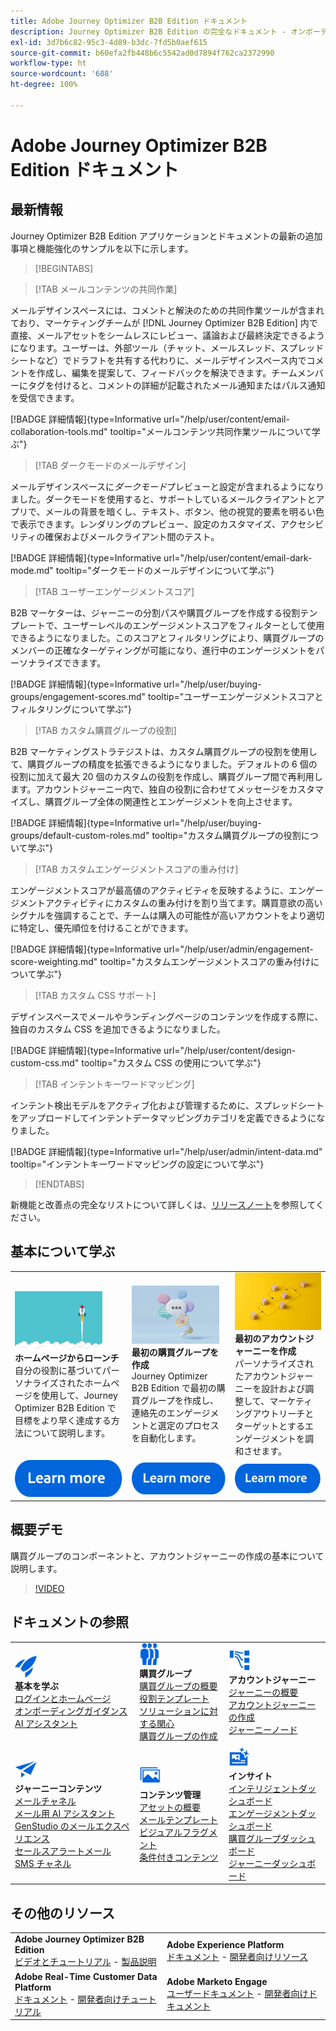 ```yaml
---
title: Adobe Journey Optimizer B2B Edition ドキュメント
description: Journey Optimizer B2B Edition の完全なドキュメント - オンボーディング、購買グループの作成、アカウントジャーニーの作成、コンテンツの管理に使用できるリソースを探索します。
exl-id: 3d7b6c82-95c3-4d89-b3dc-7fd5b0aef615
source-git-commit: b60efa2fb448b6c5542ad0d7894f762ca2372990
workflow-type: ht
source-wordcount: '688'
ht-degree: 100%

---
```


# Adobe Journey Optimizer B2B Edition ドキュメント

## 最新情報

Journey Optimizer B2B Edition アプリケーションとドキュメントの最新の追加事項と機能強化のサンプルを以下に示します。

>[!BEGINTABS]

>[!TAB メールコンテンツの共同作業]

メールデザインスペースには、コメントと解決のための共同作業ツールが含まれており、マーケティングチームが [!DNL Journey Optimizer B2B Edition] 内で直接、メールアセットをシームレスにレビュー、議論および最終決定できるようになります。ユーザーは、外部ツール（チャット、メールスレッド、スプレッドシートなど）でドラフトを共有する代わりに、メールデザインスペース内でコメントを作成し、編集を提案して、フィードバックを解決できます。チームメンバーにタグを付けると、コメントの詳細が記載されたメール通知またはパルス通知を受信できます。

[!BADGE 詳細情報]{type=Informative url="/help/user/content/email-collaboration-tools.md" tooltip="メールコンテンツ共同作業ツールについて学ぶ"}

>[!TAB ダークモードのメールデザイン]

メールデザインスペースに&#x200B;_ダークモード_&#x200B;プレビューと設定が含まれるようになりました。ダークモードを使用すると、サポートしているメールクライアントとアプリで、メールの背景を暗くし、テキスト、ボタン、他の視覚的要素を明るい色で表示できます。レンダリングのプレビュー、設定のカスタマイズ、アクセシビリティの確保およびメールクライアント間のテスト。

[!BADGE 詳細情報]{type=Informative url="/help/user/content/email-dark-mode.md" tooltip="ダークモードのメールデザインについて学ぶ"}

>[!TAB ユーザーエンゲージメントスコア]

B2B マーケターは、ジャーニーの分割パスや購買グループを作成する役割テンプレートで、ユーザーレベルのエンゲージメントスコアをフィルターとして使用できるようになりました。このスコアとフィルタリングにより、購買グループのメンバーの正確なターゲティングが可能になり、進行中のエンゲージメントをパーソナライズできます。

[!BADGE 詳細情報]{type=Informative url="/help/user/buying-groups/engagement-scores.md" tooltip="ユーザーエンゲージメントスコアとフィルタリングについて学ぶ"}

>[!TAB カスタム購買グループの役割]

B2B マーケティングストラテジストは、カスタム購買グループの役割を使用して、購買グループの精度を拡張できるようになりました。デフォルトの 6 個の役割に加えて最大 20 個のカスタムの役割を作成し、購買グループ間で再利用します。アカウントジャーニー内で、独自の役割に合わせてメッセージをカスタマイズし、購買グループ全体の関連性とエンゲージメントを向上させます。

[!BADGE 詳細情報]{type=Informative url="/help/user/buying-groups/default-custom-roles.md" tooltip="カスタム購買グループの役割について学ぶ"}

>[!TAB カスタムエンゲージメントスコアの重み付け]

エンゲージメントスコアが最高値のアクティビティを反映するように、エンゲージメントアクティビティにカスタムの重み付けを割り当てます。購買意欲の高いシグナルを強調することで、チームは購入の可能性が高いアカウントをより適切に特定し、優先順位を付けることができます。

[!BADGE 詳細情報]{type=Informative url="/help/user/admin/engagement-score-weighting.md" tooltip="カスタムエンゲージメントスコアの重み付けについて学ぶ"}

>[!TAB カスタム CSS サポート]

デザインスペースでメールやランディングページのコンテンツを作成する際に、独自のカスタム CSS を追加できるようになりました。

[!BADGE 詳細情報]{type=Informative url="/help/user/content/design-custom-css.md" tooltip="カスタム CSS の使用について学ぶ"}

>[!TAB インテントキーワードマッピング]

インテント検出モデルをアクティブ化および管理するために、スプレッドシートをアップロードしてインテントデータマッピングカテゴリを定義できるようになりました。

[!BADGE 詳細情報]{type=Informative url="/help/user/admin/intent-data.md" tooltip="インテントキーワードマッピングの設定について学ぶ"}

>[!ENDTABS]

新機能と改善点の完全なリストについて詳しくは、[リリースノート](../user/release-notes/release-notes.md)を参照してください。<!-- Stay up-to-date with the latest changes in our documentation by visiting the [documentation updates page](using/rn/documentation-updates.md).-->

## 基本について学ぶ

<table style="table-layout:fixed">
  <tr style="border: 0;">
    <td>
    <a href="home-page.md"><img width="140px" src="./assets/launch.png" alt="製品の使用状況のローンチ"></a>
    <div><strong>ホームページからローンチ</strong><br/>自分の役割に基づいてパーソナライズされたホームページを使用して、Journey Optimizer B2B Edition で目標をより早く達成する方法について説明します。</div>
    </td>
      <td>
    <a href="buying-groups/buying-groups-overview.md"><img width="140px" src="./assets/communication.png" alt="購買グループ"></a>
    <div><strong>最初の購買グループを作成</strong><br/>Journey Optimizer B2B Edition で最初の購買グループを作成し、連絡先のエンゲージメントと選定のプロセスを自動化します。</div>
    </td>
    <td>
    <a href="journeys/journey-overview.md"><img width="140px" src="./assets/flow.png" alt="アカウントジャーニー"></a>
    <div><strong>最初のアカウントジャーニーを作成</strong><br/>パーソナライズされたアカウントジャーニーを設計および調整して、マーケティングアウトリーチとターゲットとするエンゲージメントを調和させます。 
    </div>
    </td>
  </tr>
  <tr style="border: 0;">
    <td align="center"><a href="home-page.md"><img src="../assets/learn-more.svg" alt="詳細情報"></a></td>
    <td align="center"><a href="buying-groups/buying-groups-overview.md"><img src="../assets/learn-more.svg" alt="詳細情報"></a></td>
    <td align="center"><a href="journeys/journey-overview.md"><img src="../assets/learn-more.svg" alt="詳細情報"></a></td>
    </tr>
</table>

## 概要デモ

購買グループのコンポーネントと、アカウントジャーニーの作成の基本について説明します。

>[!VIDEO](https://video.tv.adobe.com/v/3432054?quality=12)

## ドキュメントの参照

<table style="table-layout:auto">
  <tr style="border: 0;">
    <td>
      <img src="../assets/do-not-localize/icon-quick-start.svg" width="35px" alt="基本を学ぶ"><br/>
      <strong>基本を学ぶ</strong><br/><a href="home-page.md">ログインとホームページ</a><br/><a href="./start/get-started.md">オンボーディングガイダンス</a><br/><a href="./ai-assistant/ai-assistant-overview.md">AI アシスタント</a>
    </td>
    <!--
    <td>
      <img src="../assets/do-not-localize/icon-configure.svg" width="35px"><br/>
      <strong>Configuration<br/>administration</strong><br/><a href="using/configuration/channel-surfaces.md">Channel surfaces</a> - <a href="using/configuration/about-data-sources-events-actions.md">Configure journeys</a>  - <a href="using/administration/permissions-overview.md">Access control</a> - <a href="using/administration/sandboxes.md">Sandboxes management</a>
    </td> -->
    <td>
      <img src="../assets/do-not-localize/icon_audience.svg" width="35px" alt="購買グループ"><br/>
      <strong>購買グループ</strong><br/><a href="./buying-groups/buying-groups-overview.md">購買グループの概要</a><br/><a href="./buying-groups/buying-groups-role-templates.md">役割テンプレート</a><br/><a href="./buying-groups/solution-interests.md">ソリューションに対する関心</a><br/><a href="./buying-groups/buying-groups-create.md">購買グループの作成</a>
    </td>
    <td>
      <img src="../assets/do-not-localize/icon-paths.svg" width="35px" alt="アカウントジャーニー"><br/>
      <strong>アカウントジャーニー</strong><br/><a href="./journeys/journey-overview.md">ジャーニーの概要</a><br/><a href="./journeys/journey-overview.md#create-an-account-journey">アカウントジャーニーの作成</a><br/><a href="./journeys/journey-nodes.md">ジャーニーノード</a>
    </td>
  </tr>
  <tr style="border: 0;">
    <td>
      <img src="../assets/do-not-localize/icon-campaign.svg" width="35px" alt="ジャーニーコンテンツ"><br/>
      <strong>ジャーニーコンテンツ</strong><br/><a href="./content/add-email.md">メールチャネル</a><br/><a href="./content/ai-assistant-emails.md">メール用 AI アシスタント</a><br/><a href="./content/genstudio-email-workflow.md">GenStudio のメールエクスペリエンス</a><br/><a href="./content/sales-alert-email.md">セールスアラートメール</a><br/><a href="./content/sms-authoring.md">SMS チャネル</a>
    </td>
        <td>
      <img src="../assets/do-not-localize/icon_assets.svg" width="35px" alt="コンテンツ管理"><br/>
      <strong>コンテンツ管理</strong><br/><a href="./content/assets-overview.md">アセットの概要</a><br/><a href="./content/email-templates.md">メールテンプレート</a><br/><a href="./content/fragments.md">ビジュアルフラグメント</a><br/><a href="./content/conditional-content.md">条件付きコンテンツ</a>
    </td>
    <td>
      <img src="../assets/do-not-localize/icon-offer.svg" width="35px" alt="インサイトとダッシュボード"><br/>
      <strong>インサイト</strong><br/><a href="./dashboards/intelligent-dashboard.md">インテリジェントダッシュボード</a><br/><a href="./dashboards/engagement-dashboard.md">エンゲージメントダッシュボード</a><br/><a href="./dashboards/buying-groups-dashboard.md">購買グループダッシュボード</a><br/><a href="./dashboards/journeys-dashboard.md">ジャーニーダッシュボード</a>
    </td>

</tr>
</table>

## その他のリソース

<table style="table-layout:fixed"><tr style="border: 0;">
<tr><td><strong>Adobe Journey Optimizer B2B Edition</strong><br/>
<a href="https://experienceleague.adobe.com/ja/docs/journey-optimizer-b2b-learn/tutorials/overview" target="_blank">ビデオとチュートリアル</a> - <a href="https://helpx.adobe.com/jp/legal/product-descriptions/adobe-journey-optimizer-b2b.html" target="_blank">製品説明</a> <!-- - <a href="https://www.adobe.com/content/dam/cc/en/security/pdfs/AJO_SecurityOverview.pdf" target="_blank">Security overview (PDF)</a> - <a href="https://developer.adobe.com/journey-optimizer-apis/" target="_blank">APIs reference</a> - <a href="https://experienceleague.adobe.com/tools/ajo-schemas/schema-dictionary.html" target="_blank">Journey Optimizer Schema Dictionary</a> -->
</td>
<td><strong>Adobe Experience Platform</strong><br/>
<a href="https://experienceleague.adobe.com/ja/docs/experience-platform/landing/home" target="_blank">ドキュメント</a> - <a href="https://business.adobe.com/jp/products/experience-platform/documentation-and-developer-resources.html" target="_blank">開発者向けリソース</a>
</td></tr>
<tr><td><strong>Adobe Real-Time Customer Data Platform</strong><br/>
<a href="https://experienceleague.adobe.com/ja/docs/experience-platform/rtcdp/home" target="_blank">ドキュメント</a> - <a href="https://experienceleague.adobe.com/ja/docs/platform-learn/getting-started-for-data-architects-and-data-engineers/overview" target="_blank">開発者向けチュートリアル</a>
</td><td><strong>Adobe Marketo Engage</strong><br/>
<a href="https://experienceleague.adobe.com/ja/docs/marketo/using/home" target="_blank">ユーザードキュメント</a> - <a href="https://experienceleague.adobe.com/ja/docs/marketo-developer/marketo/home" target="_blank">開発者向けドキュメント</a>
</td>
</tr></table>

